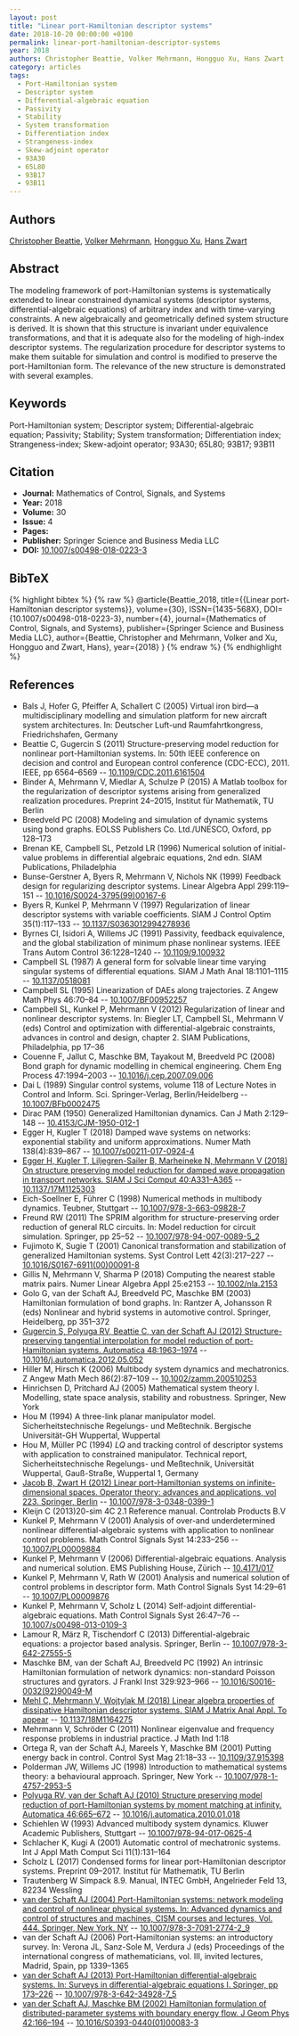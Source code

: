 ```yaml
---
layout: post
title: "Linear port-Hamiltonian descriptor systems"
date: 2018-10-20 00:00:00 +0100
permalink: linear-port-hamiltonian-descriptor-systems
year: 2018
authors: Christopher Beattie, Volker Mehrmann, Hongguo Xu, Hans Zwart
category: articles
tags:
  - Port-Hamiltonian system
  - Descriptor system
  - Differential-algebraic equation
  - Passivity
  - Stability
  - System transformation
  - Differentiation index
  - Strangeness-index
  - Skew-adjoint operator
  - 93A30
  - 65L80
  - 93B17
  - 93B11
---
```

 
## Authors
[Christopher Beattie](authors/christopher_beattie), [Volker Mehrmann](authors/volker_mehrmann), [Hongguo Xu](authors/hongguo_xu), [Hans Zwart](authors/hans_zwart)
 
## Abstract
The modeling framework of port-Hamiltonian systems is systematically extended to linear constrained dynamical systems (descriptor systems, differential-algebraic equations) of arbitrary index and with time-varying constraints. A new algebraically and geometrically defined system structure is derived. It is shown that this structure is invariant under equivalence transformations, and that it is adequate also for the modeling of high-index descriptor systems. The regularization procedure for descriptor systems to make them suitable for simulation and control is modified to preserve the port-Hamiltonian form. The relevance of the new structure is demonstrated with several examples.
 
## Keywords
Port-Hamiltonian system; Descriptor system; Differential-algebraic equation; Passivity; Stability; System transformation; Differentiation index; Strangeness-index; Skew-adjoint operator; 93A30; 65L80; 93B17; 93B11
 
## Citation
- **Journal:** Mathematics of Control, Signals, and Systems
- **Year:** 2018
- **Volume:** 30
- **Issue:** 4
- **Pages:** 
- **Publisher:** Springer Science and Business Media LLC
- **DOI:** [10.1007/s00498-018-0223-3](https://doi.org/10.1007/s00498-018-0223-3)
 
## BibTeX
{% highlight bibtex %}
{% raw %}
@article{Beattie_2018,
  title={{Linear port-Hamiltonian descriptor systems}},
  volume={30},
  ISSN={1435-568X},
  DOI={10.1007/s00498-018-0223-3},
  number={4},
  journal={Mathematics of Control, Signals, and Systems},
  publisher={Springer Science and Business Media LLC},
  author={Beattie, Christopher and Mehrmann, Volker and Xu, Hongguo and Zwart, Hans},
  year={2018}
}
{% endraw %}
{% endhighlight %}
 
## References
- Bals J, Hofer G, Pfeiffer A, Schallert C (2005) Virtual iron bird—a multidisciplinary modelling and simulation platform for new aircraft system architectures. In: Deutscher Luft-und Raumfahrtkongress, Friedrichshafen, Germany
- Beattie C, Gugercin S (2011) Structure-preserving model reduction for nonlinear port-Hamiltonian systems. In: 50th IEEE conference on decision and control and European control conference (CDC-ECC), 2011. IEEE, pp 6564–6569 -- [10.1109/CDC.2011.6161504](https://doi.org/10.1109/CDC.2011.6161504)
- Binder A, Mehrmann V, Miedlar A, Schulze P (2015) A Matlab toolbox for the regularization of descriptor systems arising from generalized realization procedures. Preprint 24–2015, Institut für Mathematik, TU Berlin
- Breedveld PC (2008) Modeling and simulation of dynamic systems using bond graphs. EOLSS Publishers Co. Ltd./UNESCO, Oxford, pp 128–173
- Brenan KE, Campbell SL, Petzold LR (1996) Numerical solution of initial-value problems in differential algebraic equations, 2nd edn. SIAM Publications, Philadelphia
- Bunse-Gerstner A, Byers R, Mehrmann V, Nichols NK (1999) Feedback design for regularizing descriptor systems. Linear Algebra Appl 299:119–151 -- [10.1016/S0024-3795(99)00167-6](https://doi.org/10.1016/S0024-3795(99)00167-6)
- Byers R, Kunkel P, Mehrmann V (1997) Regularization of linear descriptor systems with variable coefficients. SIAM J Control Optim 35(1):117–133 -- [10.1137/S0363012994278936](https://doi.org/10.1137/S0363012994278936)
- Byrnes CI, Isidori A, Willems JC (1991) Passivity, feedback equivalence, and the global stabilization of minimum phase nonlinear systems. IEEE Trans Autom Control 36:1228–1240 -- [10.1109/9.100932](https://doi.org/10.1109/9.100932)
- Campbell SL (1987) A general form for solvable linear time varying singular systems of differential equations. SIAM J Math Anal 18:1101–1115 -- [10.1137/0518081](https://doi.org/10.1137/0518081)
- Campbell SL (1995) Linearization of DAEs along trajectories. Z Angew Math Phys 46:70–84 -- [10.1007/BF00952257](https://doi.org/10.1007/BF00952257)
- Campbell SL, Kunkel P, Mehrmann V (2012) Regularization of linear and nonlinear descriptor systems. In: Biegler LT, Campbell SL, Mehrmann V (eds) Control and optimization with differential-algebraic constraints, advances in control and design, chapter 2. SIAM Publications, Philadelphia, pp 17–36
- Couenne F, Jallut C, Maschke BM, Tayakout M, Breedveld PC (2008) Bond graph for dynamic modelling in chemical engineering. Chem Eng Process 47:1994–2003 -- [10.1016/j.cep.2007.09.006](https://doi.org/10.1016/j.cep.2007.09.006)
- Dai L (1989) Singular control systems, volume 118 of Lecture Notes in Control and Inform. Sci. Springer-Verlag, Berlin/Heidelberg -- [10.1007/BFb0002475](https://doi.org/10.1007/BFb0002475)
- Dirac PAM (1950) Generalized Hamiltonian dynamics. Can J Math 2:129–148 -- [10.4153/CJM-1950-012-1](https://doi.org/10.4153/CJM-1950-012-1)
- Egger H, Kugler T (2018) Damped wave systems on networks: exponential stability and uniform approximations. Numer Math 138(4):839–867 -- [10.1007/s00211-017-0924-4](https://doi.org/10.1007/s00211-017-0924-4)
- [Egger H, Kugler T, Liljegren-Sailer B, Marheineke N, Mehrmann V (2018) On structure preserving model reduction for damped wave propagation in transport networks. SIAM J Sci Comput 40:A331–A365](on-structure-preserving-model-reduction-for-damped-wave-propagation-in-transport-networks) -- [10.1137/17M1125303](https://doi.org/10.1137/17M1125303)
- Eich-Soellner E, Führer C (1998) Numerical methods in multibody dynamics. Teubner, Stuttgart -- [10.1007/978-3-663-09828-7](https://doi.org/10.1007/978-3-663-09828-7)
- Freund RW (2011) The SPRIM algorithm for structure-preserving order reduction of general RLC circuits. In: Model reduction for circuit simulation. Springer, pp 25–52 -- [10.1007/978-94-007-0089-5_2](https://doi.org/10.1007/978-94-007-0089-5_2)
- Fujimoto K, Sugie T (2001) Canonical transformation and stabilization of generalized Hamiltonian systems. Syst Control Lett 42(3):217–227 -- [10.1016/S0167-6911(00)00091-8](https://doi.org/10.1016/S0167-6911(00)00091-8)
- Gillis N, Mehrmann V, Sharma P (2018) Computing the nearest stable matrix pairs. Numer Linear Algebra Appl 25:e2153 -- [10.1002/nla.2153](https://doi.org/10.1002/nla.2153)
- Golo G, van der Schaft AJ, Breedveld PC, Maschke BM (2003) Hamiltonian formulation of bond graphs. In: Rantzer A, Johansson R (eds) Nonlinear and hybrid systems in automotive control. Springer, Heidelberg, pp 351–372
- [Gugercin S, Polyuga RV, Beattie C, van der Schaft AJ (2012) Structure-preserving tangential interpolation for model reduction of port-Hamiltonian systems. Automatica 48:1963–1974](structure-preserving-tangential-interpolation-for-model-reduction-of-port-hamiltonian-systems) -- [10.1016/j.automatica.2012.05.052](https://doi.org/10.1016/j.automatica.2012.05.052)
- Hiller M, Hirsch K (2006) Multibody system dynamics and mechatronics. Z Angew Math Mech 86(2):87–109 -- [10.1002/zamm.200510253](https://doi.org/10.1002/zamm.200510253)
- Hinrichsen D, Pritchard AJ (2005) Mathematical system theory I. Modelling, state space analysis, stability and robustness. Springer, New York
- Hou M (1994) A three-link planar manipulator model. Sicherheitstechnische Regelungs- und Meßtechnik. Bergische Universität-GH Wuppertal, Wuppertal
- Hou M, Müller PC (1994) $LQ$ and tracking control of descriptor systems with application to constrained manipulator. Technical report, Sicherheitstechnische Regelungs- und Meßtechnik, Universität Wuppertal, Gauß-Straße, Wuppertal 1, Germany
- [Jacob B, Zwart H (2012) Linear port-Hamiltonian systems on infinite-dimensional spaces. Operator theory: advances and applications, vol 223. Springer, Berlin](linear-port-hamiltonian-systems-on-infinite-dimensional-spaces) -- [10.1007/978-3-0348-0399-1](https://doi.org/10.1007/978-3-0348-0399-1)
- Kleijn C (2013)20-sim 4C 2.1 Reference manual. Controlab Products B.V
- Kunkel P, Mehrmann V (2001) Analysis of over-and underdetermined nonlinear differential-algebraic systems with application to nonlinear control problems. Math Control Signals Syst 14:233–256 -- [10.1007/PL00009884](https://doi.org/10.1007/PL00009884)
- Kunkel P, Mehrmann V (2006) Differential-algebraic equations. Analysis and numerical solution. EMS Publishing House, Zürich -- [10.4171/017](https://doi.org/10.4171/017)
- Kunkel P, Mehrmann V, Rath W (2001) Analysis and numerical solution of control problems in descriptor form. Math Control Signals Syst 14:29–61 -- [10.1007/PL00009876](https://doi.org/10.1007/PL00009876)
- Kunkel P, Mehrmann V, Scholz L (2014) Self-adjoint differential-algebraic equations. Math Control Signals Syst 26:47–76 -- [10.1007/s00498-013-0109-3](https://doi.org/10.1007/s00498-013-0109-3)
- Lamour R, März R, Tischendorf C (2013) Differential-algebraic equations: a projector based analysis. Springer, Berlin -- [10.1007/978-3-642-27555-5](https://doi.org/10.1007/978-3-642-27555-5)
- Maschke BM, van der Schaft AJ, Breedveld PC (1992) An intrinsic Hamiltonian formulation of network dynamics: non-standard Poisson structures and gyrators. J Frankl Inst 329:923–966 -- [10.1016/S0016-0032(92)90049-M](https://doi.org/10.1016/S0016-0032(92)90049-M)
- [Mehl C, Mehrmann V, Wojtylak M (2018) Linear algebra properties of dissipative Hamiltonian descriptor systems. SIAM J Matrix Anal Appl. To appear](linear-algebra-properties-of-dissipative-hamiltonian-descriptor-systems) -- [10.1137/18M1164275](https://doi.org/10.1137/18M1164275)
- Mehrmann V, Schröder C (2011) Nonlinear eigenvalue and frequency response problems in industrial practice. J Math Ind 1:18
- Ortega R, van der Schaft AJ, Mareels Y, Maschke BM (2001) Putting energy back in control. Control Syst Mag 21:18–33 -- [10.1109/37.915398](https://doi.org/10.1109/37.915398)
- Polderman JW, Willems JC (1998) Introduction to mathematical systems theory: a behavioural approach. Springer, New York -- [10.1007/978-1-4757-2953-5](https://doi.org/10.1007/978-1-4757-2953-5)
- [Polyuga RV, van der Schaft AJ (2010) Structure preserving model reduction of port-Hamiltonian systems by moment matching at infinity. Automatica 46:665–672](structure-preserving-model-reduction-of-port-hamiltonian-systems-by-moment-matching-at-infinity) -- [10.1016/j.automatica.2010.01.018](https://doi.org/10.1016/j.automatica.2010.01.018)
- Schiehlen W (1993) Advanced multibody system dynamics. Kluwer Academic Publishers, Stuttgart -- [10.1007/978-94-017-0625-4](https://doi.org/10.1007/978-94-017-0625-4)
- Schlacher K, Kugi A (2001) Automatic control of mechatronic systems. Int J Appl Math Comput Sci 11(1):131–164
- Scholz L (2017) Condensed forms for linear port-Hamiltonian descriptor systems. Preprint 09–2017. Institut für Mathematik, TU Berlin
- Trautenberg W Simpack 8.9. Manual, INTEC GmbH, Angelrieder Feld 13, 82234 Wessling
- [van der Schaft AJ (2004) Port-Hamiltonian systems: network modeling and control of nonlinear physical systems. In: Advanced dynamics and control of structures and machines, CISM courses and lectures, Vol. 444. Springer, New York, NY](port-hamiltonian-systems-network-modeling-and-control-of-nonlinear-physical-systems) -- [10.1007/978-3-7091-2774-2_9](https://doi.org/10.1007/978-3-7091-2774-2_9)
- van der Schaft AJ (2006) Port-Hamiltonian systems: an introductory survey. In: Verona JL, Sanz-Sole M, Verdura J (eds) Proceedings of the international congress of mathematicians, vol. III, invited lectures, Madrid, Spain, pp 1339–1365
- [van der Schaft AJ (2013) Port-Hamiltonian differential-algebraic systems. In: Surveys in differential-algebraic equations I. Springer, pp 173–226](port-hamiltonian-differential-algebraic-systems) -- [10.1007/978-3-642-34928-7_5](https://doi.org/10.1007/978-3-642-34928-7_5)
- [van der Schaft AJ, Maschke BM (2002) Hamiltonian formulation of distributed-parameter systems with boundary energy flow. J Geom Phys 42:166–194](hamiltonian-formulation-of-distributed-parameter-systems-with-boundary-energy-flow) -- [10.1016/S0393-0440(01)00083-3](https://doi.org/10.1016/S0393-0440(01)00083-3)

